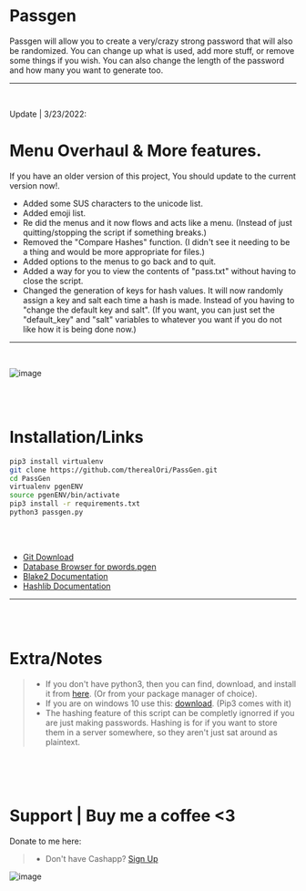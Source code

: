 # Passgen
Passgen will allow you to create a very/crazy strong password that will also be randomized.
You can change up what is used, add more stuff, or remove some things if you wish. You can also change the length of the password and how many you want to generate too.
__ __

<br />

Update | 3/23/2022:
# Menu Overhaul & More features.
If you have an older version of this project, You should update to the current version now!.

- Added some SUS characters to the unicode list.
- Added emoji list.
- Re did the menus and it now flows and acts like a menu. (Instead of just quitting/stopping the script if something breaks.)
- Removed the "Compare Hashes" function. (I didn't see it needing to be a thing and would be more appropriate for files.)
- Added options to the menus to go back and to quit.
- Added a way for you to view the contents of "pass.txt" without having to close the script.
- Changed the generation of keys for hash values. It will now randomly assign a key and salt each time a hash is made. Instead of you having to "change the default key and salt". (If you want, you can just set the "default_key" and "salt" variables to whatever you want if you do not like how it is being done now.)

__ __

<br />

![image](https://user-images.githubusercontent.com/45724082/160468057-cacc5a76-822a-4e9b-a079-d203375f6b11.png)



<br />
<br />

# Installation/Links

```zsh
pip3 install virtualenv
git clone https://github.com/therealOri/PassGen.git
cd PassGen
virtualenv pgenENV
source pgenENV/bin/activate
pip3 install -r requirements.txt
python3 passgen.py
```

<br />
<br />

- [Git Download](https://git-scm.com/downloads)
- [Database Browser for pwords.pgen](https://sqlitebrowser.org/dl/)
- [Blake2 Documentation](https://www.blake2.net)
- [Hashlib Documentation](https://docs.python.org/3/library/hashlib.html)
__ __

<br />
<br />

# Extra/Notes
> - If you don't have python3, then you can find, download, and install it from [here](https://www.python.org/downloads/). (Or from your package manager of choice).
> - If you are on windows 10 use this: [download](https://www.python.org/ftp/python/3.10.3/python-3.10.3-amd64.exe). (Pip3 comes with it)
> - The hashing feature of this script can be completly ignorred if you are just making passwords. Hashing is for if you want to store them in a server somewhere, so they aren't just sat around as plaintext.

<br />
<br />
<br />

# Support  |  Buy me a coffee <3
Donate to me here:
> - Don't have Cashapp? [Sign Up](https://cash.app/app/TKWGCRT)

![image](https://user-images.githubusercontent.com/45724082/158000721-33c00c3e-68bb-4ee3-a2ae-aefa549cfb33.png)
